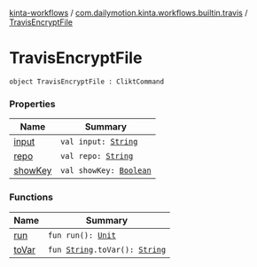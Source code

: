[kinta-workflows](../../index.md) / [com.dailymotion.kinta.workflows.builtin.travis](../index.md) / [TravisEncryptFile](./index.md)

# TravisEncryptFile

`object TravisEncryptFile : CliktCommand`

### Properties

| Name | Summary |
|---|---|
| [input](input.md) | `val input: `[`String`](https://kotlinlang.org/api/latest/jvm/stdlib/kotlin/-string/index.html) |
| [repo](repo.md) | `val repo: `[`String`](https://kotlinlang.org/api/latest/jvm/stdlib/kotlin/-string/index.html) |
| [showKey](show-key.md) | `val showKey: `[`Boolean`](https://kotlinlang.org/api/latest/jvm/stdlib/kotlin/-boolean/index.html) |

### Functions

| Name | Summary |
|---|---|
| [run](run.md) | `fun run(): `[`Unit`](https://kotlinlang.org/api/latest/jvm/stdlib/kotlin/-unit/index.html) |
| [toVar](to-var.md) | `fun `[`String`](https://kotlinlang.org/api/latest/jvm/stdlib/kotlin/-string/index.html)`.toVar(): `[`String`](https://kotlinlang.org/api/latest/jvm/stdlib/kotlin/-string/index.html) |
